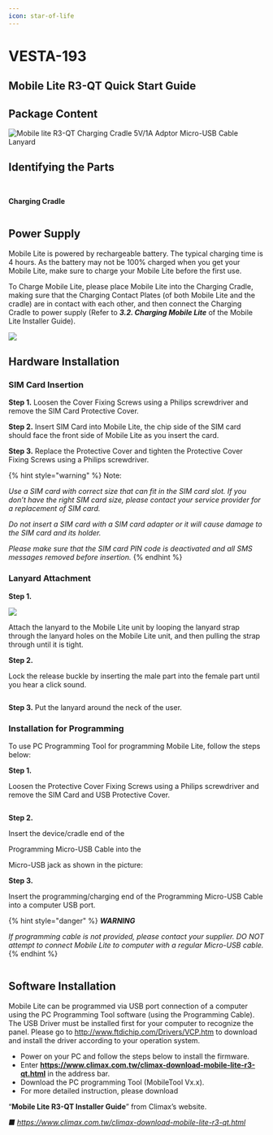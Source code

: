 ```yaml
---
icon: star-of-life
---
```


# VESTA-193

## Mobile Lite R3-QT Quick Start Guide

## **Package Content**

![Mobile lite R3-QT             Charging Cradle            5V/1A Adptor                                           Micro-USB                                             Cable Lanyard ](<.gitbook/assets/1 (69).png>)

## **Identifying the Parts**

<figure><img src=".gitbook/assets/1 (1) (1) (1) (1) (1).png" alt=""><figcaption></figcaption></figure>

<figure><img src=".gitbook/assets/2 (4).png" alt=""><figcaption></figcaption></figure>

**Charging Cradle**

<figure><img src=".gitbook/assets/3 (3).png" alt=""><figcaption></figcaption></figure>

## **Power Supply**

Mobile Lite is powered by rechargeable battery. The typical charging time is 4 hours. As the battery may not be 100% charged when you get your Mobile Lite, make sure to charge your Mobile Lite before the first use.

To Charge Mobile Lite, please place Mobile Lite into the Charging Cradle, making sure that the Charging Contact Plates (of both Mobile Lite and the cradle) are in contact with each other, and then connect the Charging Cradle to power supply (Refer to _**3.2. Charging Mobile Lite**_ of the Mobile Lite Installer Guide).

![](<.gitbook/assets/17 (25).png>)

## **Hardware Installation**

### **SIM Card Insertion**

**Step 1.** Loosen the Cover Fixing Screws using a Philips screwdriver and remove the SIM Card Protective Cover.

**Step 2.** Insert SIM Card into Mobile Lite, the chip side of the SIM card should face the front side of Mobile Lite as you insert the card.

**Step 3.** Replace the Protective Cover and tighten the Protective Cover Fixing Screws using a Philips screwdriver.

{% hint style="warning" %}
Note:

_Use a SIM card with correct size that can fit in the SIM card slot. If you don’t have the right SIM card size, please contact your service provider for a replacement of SIM card._

_Do not insert a SIM card with a SIM card adapter or it will cause damage to the SIM card and its holder._

_Please make sure that the SIM card PIN code is deactivated and all SMS messages removed before insertion._
{% endhint %}

### **Lanyard Attachment**

**Step 1.**

![](<.gitbook/assets/20 (13).jpeg>)

Attach the lanyard to the Mobile Lite unit by looping the lanyard strap through the lanyard holes on the Mobile Lite unit, and then pulling the strap through until it is tight.

**Step 2.**

Lock the release buckle by inserting the male part into the female part until you hear a click sound.

<figure><img src=".gitbook/assets/4 (1) (1) (1) (1).png" alt=""><figcaption></figcaption></figure>

**Step 3.** Put the lanyard around the neck of the user.

### **Installation for Programming**

To use PC Programming Tool for programming Mobile Lite, follow the steps below:

**Step 1.**

Loosen the Protective Cover Fixing Screws using a Philips screwdriver and remove the SIM Card and USB Protective Cover.

<figure><img src=".gitbook/assets/5 (1) (1) (1).png" alt=""><figcaption></figcaption></figure>

**Step 2.**

Insert the device/cradle end of the

Programming Micro-USB Cable into the

Micro-USB jack as shown in the picture:

**Step 3.**

Insert the programming/charging end of the Programming Micro-USB Cable into a computer USB port.

{% hint style="danger" %}
_**WARNING**_

_If programming cable is not provided, please contact your supplier. DO NOT attempt to connect Mobile Lite to computer with a regular Micro-USB cable._
{% endhint %}

<figure><img src=".gitbook/assets/6 (1) (1) (1).png" alt=""><figcaption></figcaption></figure>

## **Software Installation**

Mobile Lite can be programmed via USB port connection of a computer using the PC Programming Tool software (using the Programming Cable). The USB Driver must be installed first for your computer to recognize the panel. Please go to http://www.ftdichip.com/Drivers/VCP.htm to download and install the driver according to your operation system.

* Power on your PC and follow the steps below to install the firmware.
* Enter **https://www.climax.com.tw/climax-download-mobile-lite-r3-qt.html** in the address bar.
* Download the PC programming Tool (MobileTool Vx.x).
* For more detailed instruction, please download

“**Mobile Lite R3-QT Installer Guide**” from Climax’s website.

_■ https://www.climax.com.tw/climax-download-mobile-lite-r3-qt.html_

<figure><img src=".gitbook/assets/7 (1) (1) (1).png" alt=""><figcaption></figcaption></figure>
